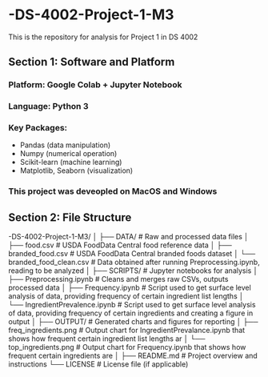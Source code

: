 # -DS-4002-Project-1-M3
This is the repository for analysis for Project 1 in DS 4002

## Section 1: Software and Platform

### Platform: Google Colab + Jupyter Notebook
### Language: Python 3
### Key Packages:
  - Pandas (data manipulation)
  - Numpy (numerical operation)
  - Scikit-learn (machine learning)
  - Matplotlib, Seaborn (visualization)

### This project was deveopled on MacOS and Windows

## Section 2: File Structure

-DS-4002-Project-1-M3/
│
├── DATA/ # Raw and processed data files
│ ├── food.csv # USDA FoodData Central food reference data
│ ├── branded_food.csv # USDA FoodData Central branded foods dataset
│ └── branded_food_clean.csv # Data obtained after running Preprocessing.ipynb, reading to be analyzed
│
├── SCRIPTS/ # Jupyter notebooks for analysis
│ ├── Preprocessing.ipynb # Cleans and merges raw CSVs, outputs processed data
│ ├── Frequency.ipynb # Script used to get surface level analysis of data, providing frequency of certain ingredient list lengths
│ └── IngredientPrevalence.ipynb # Script used to get surface level analysis of data, providing frequency of certain ingredients and creating a figure in output
│
├── OUTPUT/ # Generated charts and figures for reporting
│ ├── freq_ingredients.png # Output chart for IngredientPrevalance.ipynb that shows how frequent certain ingredient list lengths ar
│ └── top_ingredients.png # Output chart for Frequency.ipynb that shows how frequent certain ingredients are
│
├── README.md # Project overview and instructions
└── LICENSE # License file (if applicable)
